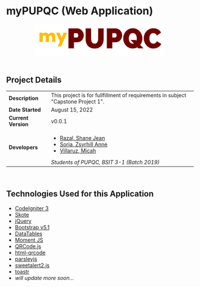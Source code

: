 # myPUPQC (Web Application)

<div align="center">
    <img src="public/images/mypupqc-logo.png" style="width:70%;">
</div>

<br />

## Project Details

|                     |                                                                                                                                                                                                                                    |
| ------------------- | ---------------------------------------------------------------------------------------------------------------------------------------------------------------------------------------------------------------------------------- |
| **Description**     | This project is for fullfillment of requirements in subject "Capstone Project 1".                                                                                                                                                  |
| **Date Started**    | August 15, 2022                                                                                                                                                                                                                    |
| **Current Version** | v0.0.1                                                                                                                                                                                                                             |
| **Developers**      | <ul><li>[Razal, Shane Jean](https://github.com/chibbiichan)</li><li>[Soria, Zsyrhill Anne](https://github.com/Aexlin)</li><li>[Villaruz, Micah](https://github.com/micahvllz)</li></ul> _Students of PUPQC, BSIT 3-1 (Batch 2019)_ |

<br />

## Technologies Used for this Application

- [CodeIgniter 3](https://www.codeigniter.com/userguide3/index.html)
- [Skote](https://themeforest.net/item/skote-html-laravel-admin-dashboard-template/25548061)
- [jQuery](https://api.jquery.com/)
- [Bootstrap v5.1](https://getbootstrap.com/docs/4.6/getting-started/introduction/)
- [DataTables](https://datatables.net/manual/)
- [Moment JS](https://momentjs.com/)
- [QRCode.js](https://davidshimjs.github.io/qrcodejs/)
- [html-qrcode](https://github.com/mebjas/html5-qrcode)
- [parsleyjs](https://parsleyjs.org/)
- [sweetalert2.js](https://sweetalert2.github.io/)
- [toastr](https://github.com/CodeSeven/toastr)
- _will update more soon..._

<br />
